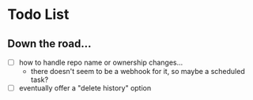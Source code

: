 # Todo List


## Down the road...

- [ ] how to handle repo name or ownership changes...
    - there doesn't seem to be a webhook for it, so maybe a scheduled task?
- [ ] eventually offer a "delete history" option